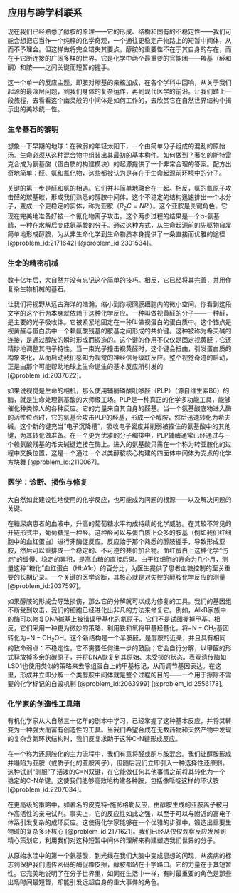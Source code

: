 ## 应用与跨学科联系

现在我们已经熟悉了醇胺的原理——它的形成、结构和固有的不稳定性——我们可能会想把它当作一个纯粹的化学奇观，一个通往更稳定产物路上的短暂中间体，从而不予理会。但这样做将完全错失其要点。醇胺的重要性不在于其自身的存在，而在于它所连接的广阔多样的世界。它是化学中两个最重要的官能团——羰基（醛和酮）和胺——之间关键而短暂的握手。

这一个单一的反应主题，即胺对羰基的亲核加成，在各个学科中回响，从关于我们起源的最深层问题，到我们身体的复杂运作，再到现代医学的前沿。让我们踏上一段旅程，去看看这个幽灵般的中间体是如何工作的，去欣赏它在自然世界结构中揭示出的美妙统一性。

### 生命基石的黎明

想象一下早期的地球：在微弱的年轻太阳下，一个由简单分子组成的混乱的原始汤。生命必须从这种混合物中组装出其最初的基本构件。如何做到？著名的斯特雷克合成为氨基酸（蛋白质的构建模块）的起源提供了一个非常合理的答案。配方出奇地简单：醛、氨和氰化物，这些都被认为是存在于生命起源前环境中的分子。

关键的第一步是醛和氨的相遇。它们并非简单地融合在一起。相反，氨的氮原子攻击醛的羰基碳，形成我们熟悉的醇胺中间体。这个不稳定的结构迅速排出一个水分子，变成一个更稳定的实体，称为亚胺（$R_2C=NR'$）。这个亚胺是关键角色。它现在完美地准备好被一个氰化物离子攻击。这个两步过程的结果是一个α-氨基腈，一种在水解后变成氨基酸的分子。通过这种方式，从生命起源前的先驱物自发简单地形成醇胺，为从非生命化学到生命物质本身提供了一条直接而优雅的途径 [@problem_id:2171642] [@problem_id:2301534]。

### 生命的精密机械

数十亿年后，大自然并没有忘记这个简单的技巧。相反，它已经将其完善，并用作复杂生物机械的基石。

让我们将视野从远古海洋的浩瀚，缩小到你视网膜细胞内的微小空间。你看到这段文字的这个行为本身就依赖于这种化学反应。一种叫做视黄醛的分子——一种醛，是主要的光子吸收体。它被紧紧地固定在一种叫做视蛋白的蛋白质中。这个锚点是视黄醛与蛋白质中一个赖氨酸残基的胺基之间形成的共价键。这种被称为希夫碱的连接，是通过醇胺的瞬时形成而锻造的。这个键的作用不仅仅是固定视黄醛；它还精妙地调整其电子特性。当一束光子撞击视黄醛时，这个键会扭曲，引发蛋白质的构象变化，从而启动我们感知为视觉的神经信号级联反应。整个视觉奇迹的启动，正是由那个可能帮助地球上生命诞生的基本反应所引发的 [@problem_id:2037622]。

如果说视觉是生命的相机，那么使用辅酶磷酸吡哆醛（PLP）（源自维生素B6）的酶，就是生命处理氨基酸的大师级工场。PLP是一种真正的化学多功能工具，能够催化种类惊人的各种反应。它的力量来自其自身的醛基。当一个氨基酸底物进入酶的活性位点时，它的氨基会攻击PLP的醛基，形成一个醇胺，然后迅速转化为希夫碱。这个新的键充当“电子沉降槽”，吸收电子密度并削弱被拴住的氨基酸中的其他键，为其转化做准备。在一个更为优雅的分子编排中，PLP辅酶通常已经通过与一个赖氨酸残基的希夫碱键连接在酶上。进入的氨基酸只需在一个称为转亚胺化的过程中交换位置，这是一个通过一个以类醇胺核心构建的四面体中间体为支点的化学方块舞 [@problem_id:2110067]。

### 医学：诊断、损伤与修复

大自然如此建设性地使用的化学反应，也可能成为问题的根源——以及解决问题的关键。

在糖尿病患者的血液中，升高的葡萄糖水平构成持续的化学威胁。在其较不常见的开链形式中，葡萄糖是一种醛。这种醛可以与蛋白质上众多的胺基（例如我们红细胞中的血红蛋白）进行非酶促反应。反应始于那个熟悉的醇胺握手，导致形成亚胺，然后可以重排成一个稳定的、不可逆的共价加合物。血红蛋白上这种化学“伤疤”的缓慢、稳定的累积，是高血糖的直接后果。由于红细胞的寿命为几个月，测量这种“糖化”血红蛋白（HbA1c）的百分比，为医生提供了患者血糖控制的至关重要的长期记录。一个关键的医学诊断，其核心就是对失控的醇胺化学反应的测量 [@problem_id:2037597]。

如果醇胺的形成会导致损伤，那么它的分解就可以成为修复的工具。我们的基因组不断受到攻击，我们的细胞已经进化出非凡的方法来修复它。例如，AlkB家族中的酶可以修复DNA碱基上被错误甲基化的氮原子。它们不是试图撕掉甲基。相反，它们采用一种更为微妙的策略，利用铁和氧将甲基羟基化，将$-\text{N}-\text{CH}_3$基团转化为$-\text{N}-\text{CH}_2\text{OH}$。这个新结构是一个半胺醛，是醇胺的近亲，并且具有相同的致命弱点：不稳定性。它不需要任何进一步的鼓励；它会自行分解，以甲醛的形式释放掉多余的碳原子，并将DNA恢复到其原始、未受损的状态。表观遗传酶如LSD1也使用类似的策略来去除组蛋白上的甲基标记，从而调节基因表达。在这里，形成并立即分解一个类醇胺中间体就是整个过程的目的——一个用于擦除不需要的化学标记的自毁机制 [@problem_id:2063999] [@problem_id:2556178]。

### 化学家的创造性工具箱

有机化学家从大自然三十亿年的剧本中学习，已经掌握了这种基本反应，并将其转变为一种强大而富有创造性的工具。当我们希望合成在无数药物和天然产物中发现的复杂含氮环状结构时，我们反复求助于这种C-N键形成反应。

在一个称为还原胺化的主力流程中，我们有意将醛或酮与胺混合。我们让醇胺形成并塌陷为亚胺（或质子化的亚胺离子），但随后我们立即引入一种选择性还原剂。这种试剂“驯服”了活泼的C=N双键，在它能做任何其他事情之前将其转化为一个稳定的C-N单键。这使我们能够高效地构建各种胺，包括像哌啶这样的环状胺 [@problem_id:2207034]。

在更高级的策略中，如著名的皮克特-施彭格勒反应，由醇胺生成的亚胺离子被用作高活性的亲电试剂。事实上，它的反应性如此之强，以至于可以与附近的富电子体系引发复杂的成环反应。这使得化学家能够在一个优雅的步骤中，锻造出重要生物碱的复杂多环核心 [@problem_id:2171621]。我们已经从仅仅观察反应发展到精心策划它，利用我们对这种短暂中间体的理解来构建塑造我们世界的分子。

从原始水洼中的第一个氨基酸，到光线在我们大脑中变成思想的闪现，从疾病的标志到保护我们遗传密码的酶促橡皮擦，醇胺都站在十字路口。它的力量在于其短暂性。它完美地说明了在分子世界里，如同在生活中一样，有时最重要的角色是那些出场时间最短暂，却能引发远超自身的重大事件的角色。
